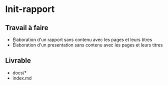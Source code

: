 ﻿# Init-rapport

## Travail à faire

- Élaboration d'un rapport sans contenu avec les pages et leurs titres
- Élaboration d'un presentation sans contenu avec les pages et leurs titres


## Livrable
- docs/*
- index.md
